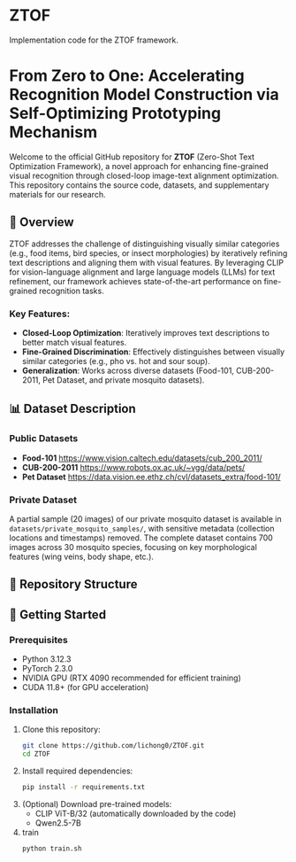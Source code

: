 # ZTOF
Implementation code for the ZTOF framework.
# From Zero to One: Accelerating Recognition Model Construction via Self-Optimizing Prototyping Mechanism

Welcome to the official GitHub repository for **ZTOF** (Zero-Shot Text Optimization Framework), a novel approach for enhancing fine-grained visual recognition through closed-loop image-text alignment optimization. This repository contains the source code, datasets, and supplementary materials for our research.


## 📌 Overview
ZTOF addresses the challenge of distinguishing visually similar categories (e.g., food items, bird species, or insect morphologies) by iteratively refining text descriptions and aligning them with visual features. By leveraging CLIP for vision-language alignment and large language models (LLMs) for text refinement, our framework achieves state-of-the-art performance on fine-grained recognition tasks.

### Key Features:
- **Closed-Loop Optimization**: Iteratively improves text descriptions to better match visual features.
- **Fine-Grained Discrimination**: Effectively distinguishes between visually similar categories (e.g., pho vs. hot and sour soup).
- **Generalization**: Works across diverse datasets (Food-101, CUB-200-2011, Pet Dataset, and private mosquito datasets).
  
## 📊 Dataset Description

### Public Datasets
- **Food-101** https://www.vision.caltech.edu/datasets/cub_200_2011/
- **CUB-200-2011** https://www.robots.ox.ac.uk/~vgg/data/pets/
- **Pet Dataset** https://data.vision.ee.ethz.ch/cvl/datasets_extra/food-101/
### Private Dataset
A partial sample (20 images) of our private mosquito dataset is available in `datasets/private_mosquito_samples/`, with sensitive metadata (collection locations and timestamps) removed. The complete dataset contains 700 images across 30 mosquito species, focusing on key morphological features (wing veins, body shape, etc.).

## 📁 Repository Structure




## 🚀 Getting Started

### Prerequisites
- Python 3.12.3
- PyTorch 2.3.0
- NVIDIA GPU (RTX 4090 recommended for efficient training)
- CUDA 11.8+ (for GPU acceleration)


### Installation
1. Clone this repository:
   ```bash
   git clone https://github.com/lichong0/ZTOF.git
   cd ZTOF
2. Install required dependencies:
   ```bash
   pip install -r requirements.txt
3. (Optional) Download pre-trained models:
   - CLIP ViT-B/32 (automatically downloaded by the code)
   - Qwen2.5-7B
4. train
   ```bash
   python train.sh
  
